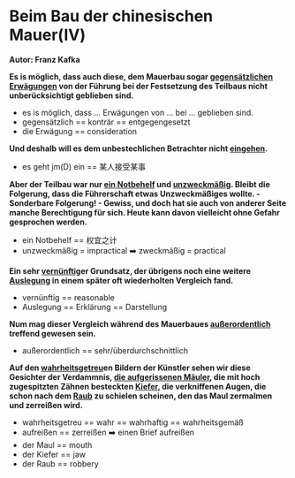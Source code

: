# Beim Bau der chinesischen Mauer(IV)

**Autor: Franz Kafka**

**Es is möglich, dass auch diese, dem Mauerbau sogar <u>gegensätzlichen Erwägungen</u> von der Führung bei der Festsetzung des Teilbaus nicht unberücksichtigt geblieben sind.**

* es is möglich, dass ... Erwägungen von ... bei ... geblieben sind.
* gegensätzlich == konträr == entgegengesetzt
* die Erwägung == consideration



**Und deshalb will es dem unbestechlichen Betrachter nicht <u>eingehen</u>.**

* es geht jm(D) ein == 某人接受某事



**Aber der Teilbau war nur <u>ein Notbehelf</u> und <u>unzweckmäßig</u>. Bleibt die Folgerung, dass die Führerschaft etwas Unzweckmäßiges wollte. - Sonderbare Folgerung! - Gewiss, und doch hat sie auch von anderer Seite manche Berechtigung für sich. Heute kann davon vielleicht ohne Gefahr gesprochen werden.**

* ein Notbehelf == 权宜之计
* unzweckmäßig = impractical ➡️ zweckmäßig = practical



**Ein sehr <u>vernünftig</u>er Grundsatz, der übrigens noch eine weitere <u>Auslegung</u> in einem später oft wiederholten Vergleich fand.**

* vernünftig == reasonable
* Auslegung == Erklärung == Darstellung



**Num mag dieser Vergleich während des Mauerbaues <u>außerordentlich</u> treffend gewesen sein.**

* außerordentlich == sehr/überdurchschnittlich



**Auf den <u>wahrheitsgetreu</u>en Bildern der Künstler sehen wir diese Gesichter der Verdammnis, <u>die aufgerissenen Mäuler</u>, die mit hoch zugespitzten Zähnen besteckten <u>Kiefer</u>, die verkniffenen Augen, die schon nach dem <u>Raub</u> zu schielen scheinen, den das Maul zermalmen und zerreißen wird.**

* wahrheitsgetreu == wahr == wahrhaftig == wahrheitsgemäß
* aufreißen == zerreißen ➡️ einen Brief aufreißen
* der Maul == mouth
* der Kiefer == jaw
* der Raub == robbery

